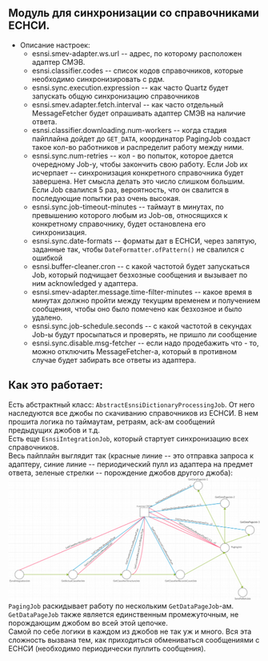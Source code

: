  ## Модуль для синхронизации со справочниками ЕСНСИ.
- Описание настроек:
    - esnsi.smev-adapter.ws.url -- адрес, по которому расположен адаптер СМЭВ.
    - esnsi.classifier.codes -- список кодов справочников, которые необходимо синхронизировать с рдм.
    - esnsi.sync.execution.expression -- как часто Quartz будет запускать общую синхронизацию справочников
    - esnsi.smev.adapter.fetch.interval -- как часто отдельный MessageFetcher будет опрашивать адаптер СМЭВ на наличие ответа.
    - esnsi.classifier.downloading.num-workers -- когда стадия пайплайна дойдет до `GET_DATA`, координатор PagingJob создаст такое кол-во 
    работников и распределит работу между ними.
    - esnsi.sync.num-retries -- кол - во попыток, которое дается очередному Job-у, чтобы закончить свою работу. Если Job их исчерпает -- синхронизация конкретного справочника будет завершена.
    Нет смысла делать это число слишком большим. Если Job свалился 5 раз, вероятность, что он свалится в последующие попытки раз очень высокая. 
    - esnsi.sync.job-timeout-minutes -- таймаут в минутах, по превышению которого любым из Job-ов, относящихся к конкретному справочнику, будет остановлена его синхронизация.
    - esnsi.sync.date-formats -- форматы дат в ЕСНСИ, через запятую, заданные так, чтобы `DateFormatter.ofPattern()` не свалился с ошибкой 
    - esnsi.buffer-cleaner.cron -- с какой частотой будет запускаться Job, который подчищает безхозные сообщения и вызывает по ним acknowledged у адаптера.
    - esnsi.smev-adapter.message.time-filter-minutes -- какое время в минутах должно пройти между текущим временем и получением сообщения, чтобы оно было помечено как безхозное и было удалено. 
    - esnsi.sync.job-schedule.seconds -- с какой частотой в секундах Job-ы будут просыпаться и проверять, не пришло ли сообщение
    - esnsi.sync.disable.msg-fetcher -- если надо продебажить что - то, можно отключить MessageFetcher-а, который в противном случае будет забирать все ответы из адаптера.
    
    
## Как это работает:
Есть абстрактный класс: `AbstractEsnsiDictionaryProcessingJob`. От него наследуются все джобы по скачиванию справочников из ЕСНСИ. В нем прошита логика по таймаутам, ретраям, ack-ам сообщений предыдущих джобов и т.д.  
Есть еще `EsnsiIntegrationJob`, который стартует синхронизацию всех справочников.    
Весь пайплайн выглядит так (красные линие -- это отправка запроса к адаптеру, синие линие -- периодический пулл из адаптера на предмет ответа, зеленые стрелки -- порождение джобов другого джоба): ![Alt text](pipeline.png)  
`PagingJob` раскидывает работу по нескольким `GetDataPageJob`-ам. `GetDataPageJob` также является единственным промежуточным, не порождающим джобом во всей этой цепочке.  
Самой по себе логики в каждом из джобов не так уж и много. Вся эта сложность вызвана тем, как приходиться обмениваться сообщениями с ЕСНСИ (необходимо периодически пуллить сообщения).